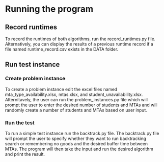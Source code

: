 # Running the program

## Record runtimes
To record the runtimes of both algorithms, run the record_runtimes.py file. Alternatively, you can display the results of a previous runtime record if a file named runtime_record.csv exists in the DATA folder. 

## Run test instance

### Create problem instance
To create a problem instance edit the excel files named mta_type_availability.xlsx, mtas.xlsx, and student_unavailability.xlsx. Alternitavely, the user can run the problem_instances.py file which will prompt the user to enter the desired number of students and MTAs and will randomly create a number of students and MTAs based on user input. 

### Run the test
To run a simple test instance run the backtrack.py file. The backtrack.py file will prompt the user to specify whether they want to run backtracking search or remembering no goods and the desired buffer time between MTAs. The program will then take the input and run the desired algorithm and print the result.